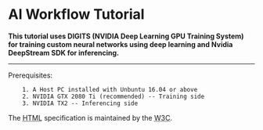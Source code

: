 # AI Workflow Tutorial
**This tutorial uses DIGITS (NVIDIA Deep Learning GPU Training System) for training custom neural networks using deep learning and Nvidia DeepStream SDK for inferencing.**


------------


Prerequisites:

		1. A Host PC installed with Unbuntu 16.04 or above
		2. NVIDIA GTX 2080 Ti (recommended) -- Training side
		3. NVIDIA TX2 -- Inferencing side
		
The <abbr title="Hyper Text Markup Language">HTML</abbr> specification is maintained by the <abbr title="World Wide Web Consortium">W3C</abbr>.
